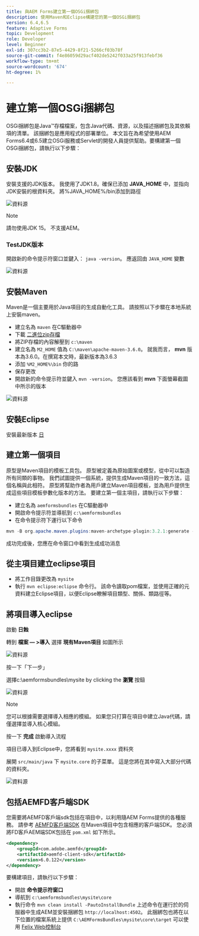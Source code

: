 ```yaml
---
title: 與AEM Forms建立第一個OSGi捆綁包
description: 使用Maven和Eclipse構建您的第一個OSGi捆綁包
version: 6.4,6.5
feature: Adaptive Forms
topic: Development
role: Developer
level: Beginner
exl-id: 307cc3b2-87e5-4429-8f21-5266cf03b78f
source-git-commit: f4e86059d29acf402de5242f033a25f913febf36
workflow-type: tm+mt
source-wordcount: '674'
ht-degree: 1%

---
```


# 建立第一個OSGi捆綁包

OSGi捆綁包是Java™存檔檔案，包含Java代碼、資源，以及描述捆綁包及其依賴項的清單。 該捆綁包是應用程式的部署單位。 本文旨在為希望使用AEM Forms6.4或6.5建立OSGi服務或Servlet的開發人員提供幫助。要構建第一個OSGi捆綁包，請執行以下步驟：


## 安裝JDK

安裝支援的JDK版本。 我使用了JDK1.8。確保已添加 **JAVA_HOME** 中，並指向JDK安裝的根資料夾。
將%JAVA_HOME%/bin添加到路徑

![資料源](assets/java-home.JPG)

>[!NOTE]
> 請勿使用JDK 15。 不支援AEM。

### TestJDK版本

開啟新的命令提示符窗口並鍵入： `java -version`。 應返回由 `JAVA_HOME` 變數

![資料源](assets/java-version.JPG)

## 安裝Maven

Maven是一個主要用於Java項目的生成自動化工具。 請按照以下步驟在本地系統上安裝maven。

* 建立名為 `maven` 在C驅動器中
* 下載 [二進位zip存檔](https://maven.apache.org/download.cgi)
* 將ZIP存檔的內容解壓到 `c:\maven`
* 建立名為 `M2_HOME` 值為 `C:\maven\apache-maven-3.6.0`。 就我而言， **mvn** 版本為3.6.0。在撰寫本文時，最新版本為3.6.3
* 添加 `%M2_HOME%\bin` 你的路
* 保存更改
* 開啟新的命令提示符並鍵入 `mvn -version`。 您應該看到 **mvn** 下面螢幕截圖中所示的版本

![資料源](assets/mvn-version.JPG)


## 安裝Eclipse

安裝最新版本 [日](https://www.eclipse.org/downloads/)

## 建立第一個項目

原型是Maven項目的模板工具包。 原型被定義為原始圖案或模型，從中可以製造所有同類的事物。 我們試圖提供一個系統，提供生成Maven項目的一致方法，這個名稱與此相符。 原型將幫助作者為用戶建立Maven項目模板，並為用戶提供生成這些項目模板參數化版本的方法。
要建立第一個主項目，請執行以下步驟：

* 建立名為 `aemformsbundles` 在C驅動器中
* 開啟命令提示符並導航到 `c:\aemformsbundles`
* 在命令提示符下運行以下命令

```java
mvn -B org.apache.maven.plugins:maven-archetype-plugin:3.2.1:generate -D archetypeGroupId=com.adobe.aem -D archetypeArtifactId=aem-project-archetype -D archetypeVersion=36 -D appTitle="My Site" -D appId="mysite" -D groupId="com.mysite" -D aemVersion=6.5.13
```

成功完成後，您應在命令窗口中看到生成成功消息

## 從主項目建立eclipse項目

* 將工作目錄更改為 `mysite`
* 執行 `mvn eclipse:eclipse` 命令行。 該命令讀取pom檔案，並使用正確的元資料建立Eclipse項目，以便Eclipse瞭解項目類型、關係、類路徑等。

## 將項目導入eclipse

啟動 **日蝕**

轉到 **檔案 — >導入** 選擇 **現有Maven項目** 如圖所示

![資料源](assets/import-mvn-project.JPG)

按一下「下一步」

選擇c:\aemformsbundles\mysite by clicking the **瀏覽** 按鈕

![資料源](assets/mysite-eclipse-project.png)

>[!NOTE]
>您可以根據需要選擇導入相應的模組。 如果您只打算在項目中建立Java代碼，請僅選擇並導入核心模組。

按一下 **完成** 啟動導入流程

項目已導入到Eclipse中，您將看到 `mysite.xxxx` 資料夾

展開 `src/main/java` 下 `mysite.core` 的子菜單。 這是您將在其中寫入大部分代碼的資料夾。

![資料源](assets/mysite-core-project.png)

## 包括AEMFD客戶端SDK

您需要將AEMFD客戶端sdk包括在項目中，以利用隨AEM Forms提供的各種服務。 請參考 [AEMFD客戶端SDK](https://mvnrepository.com/artifact/com.adobe.aemfd/aemfd-client-sdk) 在Maven項目中包含相應的客戶端SDK。 您必須將FD客戶AEM端SDK包括在 `pom.xml` 如下所示。

```xml
<dependency>
    <groupId>com.adobe.aemfd</groupId>
    <artifactId>aemfd-client-sdk</artifactId>
    <version>6.0.122</version>
</dependency>
```

要構建項目，請執行以下步驟：

* 開啟 **命令提示符窗口**
* 導航到 `c:\aemformsbundles\mysite\core`
* 執行命令 `mvn clean install -PautoInstallBundle`
上述命令在運行於的伺服器中生成AEM並安裝捆綁包 `http://localhost:4502`。 此捆綁包也將在以下位置的檔案系統上提供
   `C:\AEMFormsBundles\mysite\core\target` 可以使用 [Felix Web控制台](http://localhost:4502/system/console/bundles)
